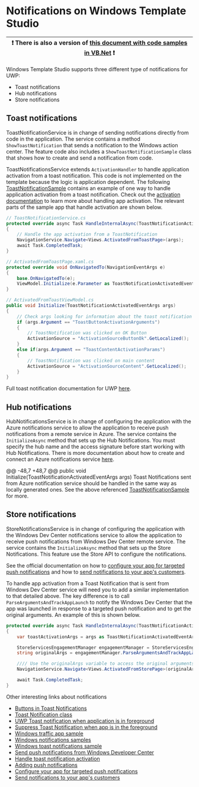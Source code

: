 # Notifications on Windows Template Studio

:heavy_exclamation_mark: There is also a version of [this document with code samples in VB.Net](./notifications.vb.md) :heavy_exclamation_mark: |
----------------------------------------------------------------------------------------------------------------------------------------------- |

Windows Template Studio supports three different type of notifications for UWP:
- Toast notifications
- Hub notifications
- Store notifications

## Toast notifications
ToastNotificationService is in change of sending notifications directly from code in the application. The service contains a method `ShowToastNotification` that sends a notification to the Windows action center. The feature code also includes a `ShowToastNotificationSample` class that shows how to create and send a notification from code.

ToastNotificationsService extends `ActivationHandler` to handle application activation from a toast notification. This code is not implemented on the template because the logic is application dependent. The following [ToastNotificationSample](/samples/notifications/ToastNotificationSample) contains an example of one way to handle application activation from a toast notification.
Check out the [activation documentation](activation.md) to learn more about handling app activation.
The relevant parts of the sample app that handle activation are shown below.

```csharp
// ToastNotificationService.cs
protected override async Task HandleInternalAsync(ToastNotificationActivatedEventArgs args)
{
    // Handle the app activation from a ToastNotification
    NavigationService.Navigate<Views.ActivatedFromToastPage>(args);
    await Task.CompletedTask;
}

// ActivatedFromToastPage.xaml.cs
protected override void OnNavigatedTo(NavigationEventArgs e)
{
    base.OnNavigatedTo(e);
    ViewModel.Initialize(e.Parameter as ToastNotificationActivatedEventArgs);
}

// ActivatedFromToastViewModel.cs
public void Initialize(ToastNotificationActivatedEventArgs args)
{
    // Check args looking for information about the toast notification
    if (args.Argument == "ToastButtonActivationArguments")
    {
        // ToastNotification was clicked on OK Button
        ActivationSource = "ActivationSourceButtonOk".GetLocalized();
    }
    else if(args.Argument == "ToastContentActivationParams")
    {
        // ToastNotification was clicked on main content
        ActivationSource = "ActivationSourceContent".GetLocalized();
    }
}
```

Full toast notification documentation for UWP [here](https://docs.microsoft.com/dotnet/api/microsoft.toolkit.uwp.notifications.toastcontent).

## Hub notifications
HubNotificationsService is in change of configuring the application with the Azure notifications service to allow the application to receive push notifications from a remote service in Azure. The service contains the `InitializeAsync` method that sets up the Hub Notifications. You must specify the hub name and the access signature before start working with Hub Notifications. There is more documentation about how to create and connect an Azure notifications service [here](https://docs.microsoft.com/en-us/azure/app-service-mobile/app-service-mobile-windows-store-dotnet-get-started-push).

@@ -48,7 +48,7 @@ public void Initialize(ToastNotificationActivatedEventArgs args)
Toast Notifications sent from Azure notification service should be handled in the same way as locally generated ones. See the above referenced [ToastNotificationSample](/samples/notifications/ToastNotificationSample) for more.

## Store notifications
StoreNotificationsService is in change of configuring the application with the Windows Dev Center notifications service to allow the application to receive push notifications from Windows Dev Center remote service. The service contains the `InitializeAsync` method that sets up the Store Notifications. This feature use the Store API to configure the notifications.

See the official documentation on how to [configure your app for targeted push notifications](https://docs.microsoft.com/windows/uwp/monetize/configure-your-app-to-receive-dev-center-notifications) and how to [send notifications to your app's customers](https://docs.microsoft.com/windows/uwp/publish/send-push-notifications-to-your-apps-customers).

To handle app activation from a Toast Notification that is sent from Windows Dev Center service will need you to add a similar implementation to that detailed above. The key difference is to call `ParseArgumentsAndTrackAppLaunch` to notify the Windows Dev Center that the app was launched in response to a targeted push notification and to get the original arguments. An example of this is shown below.

```csharp
protected override async Task HandleInternalAsync(ToastNotificationActivatedEventArgs args)
{
    var toastActivationArgs = args as ToastNotificationActivatedEventArgs;

    StoreServicesEngagementManager engagementManager = StoreServicesEngagementManager.GetDefault();
    string originalArgs = engagementManager.ParseArgumentsAndTrackAppLaunch(toastActivationArgs.Argument);

    //// Use the originalArgs variable to access the original arguments passed to the app.
    NavigationService.Navigate<Views.ActivatedFromStorePage>(originalArgs);

    await Task.CompletedTask;
}
```

Other interesting links about notifications
- [Buttons in Toast Notifications](https://docs.microsoft.com/dotnet/api/microsoft.toolkit.uwp.notifications.toastbutton)
- [Toast Notification class](https://docs.microsoft.com/uwp/api/windows.ui.notifications.toastnotification)
- [UWP Toast notification when application is in foreground](https://social.msdn.microsoft.com/Forums/en-US/ff8acad4-f0c2-4a36-ac90-84780276fd09/uwptoast-notification-when-application-is-in-foreground)
- [Suppress Toast Notification when app is in the foreground](https://social.msdn.microsoft.com/Forums/en-US/21a374dc-6510-48ea-b058-a9d4424cda4b/uwpc-suppress-toast-notification-when-app-is-in-the-foreground)
- [Windows traffic app sample](https://github.com/microsoft/windows-appsample-trafficapp/)
- [Windows notifications samples](https://github.com/Microsoft/Windows-universal-samples/tree/master/Samples/Notifications)
- [Windows toast notifications sample](https://github.com/WindowsNotifications/quickstart-sending-local-toast-win10)
- [Send push notifications from Windows Developer Center](https://docs.microsoft.com/windows/uwp/publish/send-push-notifications-to-your-apps-customers)
- [Handle toast notification activation](https://blogs.msdn.microsoft.com/tiles_and_toasts/2015/07/08/quickstart-sending-a-local-toast-notification-and-handling-activations-from-it-windows-10/)
- [Adding push notifications](https://docs.microsoft.com/azure/app-service-mobile/app-service-mobile-windows-store-dotnet-get-started-push)
- [Configure your app for targeted push notifications](https://docs.microsoft.com/windows/uwp/monetize/configure-your-app-to-receive-dev-center-notifications)
- [Send notifications to your app's customers](https://docs.microsoft.com/windows/uwp/publish/send-push-notifications-to-your-apps-customers)
